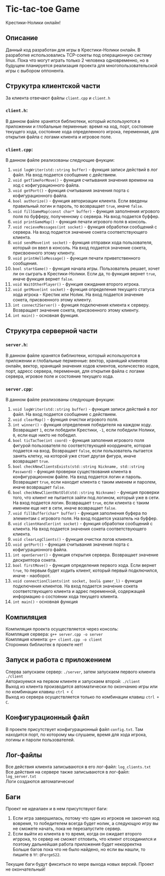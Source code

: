 
# Tic-tac-toe Game
Крестики-Нолики онлайн!
## Описание
Данный код разработан для игры в Крестики-Нолики онлайн. В разработке использовались TCP-сокеты под операционную систему linux. Пока что могут играть только 2 человека одновременно, но в будущем планируется реализация проекта для многопользовательской игры с выбором оппонента.
## Струкутра клиентской части
За клиента отвечают файлы `client.cpp` и `client.h` 
### `client.h`:
В данном файле хранятся библиотеки, который используются в приложении и глобальные перменные: время на ход, порт, состояние текущего хода, состояние хода определенного игрока, переменная, для открытия файла с логами клиента и игровое поле.
### `client.cpp`:
В данном файле реализованы следующие фнукции:
1. `void logWriter(std::string buffer)` - функция записи действий в лог файл. На вход подается сообщение с действием. 
2. `void getTimeForMove()` - функция считывания значения времени на ход с кофигурационного файла.
3. `void getPort()` - функция считывания значения порта с кофигурационного файла.
4. `bool authorize()` - функция авторизации клиента. Если введены правильный логин и пароль, то возвращает `true`, иначе `false`.
5. `void fillGameMap(const char* buffer)` - функция заполнения игрового поля по буфферу, полученному с сервера. На вход подается буффер.
6. `void printGameMap()` - функция печати игрового поля в консоль.
7. `void recieveMessages(int socket)` - функция обработки сообщений с сервера. На вход подается значение сокета соответствующего клиента.
8. `void sendMove(int socket)` - функция отправки хода пользователя, который он ввел в консоль. На вход подается значение сокета, присвоенного этому клиенту.
9. `void printHelloMessage()` - функция печати приветственного сообщения.
10. `bool startGame()` - функция начала игры. Пользователь решает, хочет ли он сыграть в Крестики-Нолики. Если да, то функция вернет `true`, иначе функция вернет `false`.
11. `void WaitOtherPlayer()` - функция ожидания второго игрока.
12. `void getMove(int socket)` - функция определения текущего статуса хода игрока - Крестик или Нолик. На вход подается значение сокета, присвоенного этому клиенту.
13. `int connect2Server()` - функция подключения клиента к серверу. Возвращает значение сокета, присвоенного этому клиенту.
14. `int main()` - основная функция.

## Струкутра серверной части
### `server.h`:
В данном файле хранятся библиотеки, который используются в приложении и глобальные перменные: вектор, хранящий клиентов онлайн, вектор, хранящий значения ходов клиентов, количсество ходов, порт, адресс сервера, переменная, для открытия файла с логами сервера, игровое поле и состояние текущего хода.

### `server.cpp`:
В данном файле реализованы следующие фнукции:
1. `void logWriter(std::string buffer)` - функция записи действий в лог файл. На вход подается сообщение с действием. 
2.  `void clearMap()` - функция очистки игрового поля.
3. `int winner()` - функция определения победителя на каждом ходу. Возвращает `1`, если победили Крестики, `-1`, если победили Нолики, `0`, если еще никто не победил.
4. `bool ticTacToe(int coord)` - функция заполения игрового поля фигурой пользователя по соответствующей координате, которая подается на вход. Возвращает `false`, если пользователь пытается занять клетку, на которой уже стоит другая фигура, иначе возвращает `true`.
5. `bool checkNewClientsExists(std::string Nickname, std::string Password)` - функция проверки существования клиента в конфигурационном файле. На вход подается логин и пароль. Возвращает `true`, если находит клиента с таким именем и паролем, иначе возвращает `false`.
6. `bool checkNewClientNotOld(std::string Nickname)` - функция проверки того, что клиент не пытается зайти под логином, который уже в сети. На вход подается логин. Возвращает `true`, если клиента с таким именем еще нет в сети, иначе возвращает `false`.
7. `void fillBuffer(char* buffer)` - функция заполнения буфера по элементам с игрового поля. На вход подается указатель на буффер.
8. `void clientHandler(int socket)` - функция обработки сообщений с клиента. На вход подается значения сокета соответствующего клиента.
9. `void clearLogClients()` - функция очистки логов клиента.
10. `void getPort()` - функция считывания значения порта с кофигурационного файла.
11. `int openServer()` - функция открытия сервера. Возвращает значение дескриптора сокета.
12. `bool firstMove()` - функция определения первого хода. Если вернет `true`, то первым будет ходить клиент, который первый подключился, иначе - наоборот.
13. `void connectionClients(int socket, bool& gamer_l)` - функция подключения клиентов. На вход подается значение сокета соответствующего клиента и адрес переменной, содержащей информацию о состоянии хода текущего клиента.
14. `int main()` - основная функция 
## Компиляция
Компиляция проекта осуществляется через консоль: \
Компляция сервера: `g++ server.cpp -o server` \
Компляция клиента: `g++ client.cpp -o client` \
Сторонних библиотек в проекте нет!
## Запуск и работа с приложением

Сперва запускаем сервер: `./server`, затем запускаем первого клиента `./client` \
Авторизуемся на первом клиенте и запускаем второй: `./client` \
Выход из клиента производится автоматически по окончанию игры или по комбинации клавиш `ctrl + C` \
Выход из сервера осуществляется только по комбинации клавиш `ctrl + C`.
## Конфигурационный файл
В проекте присутствует конфигурационный файл `config.txt`. Там находится порт, по которому мы слушаем, время для хода игрока, логины и пароли пользователей.

## Лог-файлы
Все действия клиента записываются в его лог-файл: `log_clients.txt` \
Все действия на сервере также записываются в лог-файл: `log_server.txt`\
Логи создаются автоматически!

## Баги
Проект не идеалаен и в нем присутствуют баги: 
1. Если игра завершилась, потому что один из игроков не закончил ход вовремя, то победителем всегда будет нолик, а следующую игру вы не сможете начать, пока не перезапустите сервер.
2. Если выйти из клиента в то время, когда он ожидает второго игррока, то сервер не сможет отловить, что клиент отсоединился и поэтому дальнейшая работа приложения будет некорректна 
\
Больше багов пока что не было найдено, но если вы нашли, то пишите в тг: `@FergeS22`. 

Текущие баги будут фикситься по мере выхода новых версий. Проект не окончательный!
